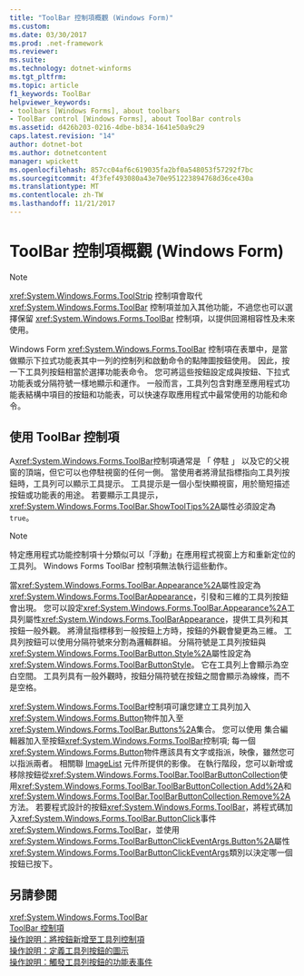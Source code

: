 ```yaml
---
title: "ToolBar 控制項概觀 (Windows Form)"
ms.custom: 
ms.date: 03/30/2017
ms.prod: .net-framework
ms.reviewer: 
ms.suite: 
ms.technology: dotnet-winforms
ms.tgt_pltfrm: 
ms.topic: article
f1_keywords: ToolBar
helpviewer_keywords:
- toolbars [Windows Forms], about toolbars
- ToolBar control [Windows Forms], about ToolBar controls
ms.assetid: d426b203-0216-4dbe-b834-1641e50a9c29
caps.latest.revision: "14"
author: dotnet-bot
ms.author: dotnetcontent
manager: wpickett
ms.openlocfilehash: 857cc04af6c619035fa2bf0a548053f57292f7bc
ms.sourcegitcommit: 4f3fef493080a43e70e951223894768d36ce430a
ms.translationtype: MT
ms.contentlocale: zh-TW
ms.lasthandoff: 11/21/2017
---
```

# <a name="toolbar-control-overview-windows-forms"></a>ToolBar 控制項概觀 (Windows Form)
> [!NOTE]
>  <xref:System.Windows.Forms.ToolStrip> 控制項會取代 <xref:System.Windows.Forms.ToolBar> 控制項並加入其他功能，不過您也可以選擇保留 <xref:System.Windows.Forms.ToolBar> 控制項，以提供回溯相容性及未來使用。  
  
 Windows Form <xref:System.Windows.Forms.ToolBar> 控制項在表單中，是當做顯示下拉式功能表其中一列的控制列和啟動命令的點陣圖按鈕使用。 因此，按一下工具列按鈕相當於選擇功能表命令。 您可將這些按鈕設定成與按鈕、下拉式功能表或分隔符號一樣地顯示和運作。 一般而言，工具列包含對應至應用程式功能表結構中項目的按鈕和功能表，可以快速存取應用程式中最常使用的功能和命令。  
  
## <a name="working-with-the-toolbar-control"></a>使用 ToolBar 控制項  
 A<xref:System.Windows.Forms.ToolBar>控制項通常是 「 停駐 」 以及它的父視窗的頂端，但它可以也停駐視窗的任何一側。 當使用者將滑鼠指標指向工具列按鈕時，工具列可以顯示工具提示。 工具提示是一個小型快顯視窗，用於簡短描述按鈕或功能表的用途。 若要顯示工具提示，<xref:System.Windows.Forms.ToolBar.ShowToolTips%2A>屬性必須設定為`true`。  
  
> [!NOTE]
>  特定應用程式功能控制項十分類似可以「浮動」在應用程式視窗上方和重新定位的工具列。 Windows Forms ToolBar 控制項無法執行這些動作。  
  
 當<xref:System.Windows.Forms.ToolBar.Appearance%2A>屬性設定為<xref:System.Windows.Forms.ToolBarAppearance>，引發和三維的工具列按鈕會出現。 您可以設定<xref:System.Windows.Forms.ToolBar.Appearance%2A>工具列屬性<xref:System.Windows.Forms.ToolBarAppearance>，提供工具列和其按鈕一般外觀。 將滑鼠指標移到一般按鈕上方時，按鈕的外觀會變更為三維。 工具列按鈕可以使用分隔符號來分割為邏輯群組。 分隔符號是工具列按鈕與<xref:System.Windows.Forms.ToolBarButton.Style%2A>屬性設定為<xref:System.Windows.Forms.ToolBarButtonStyle>。 它在工具列上會顯示為空白空間。 工具列具有一般外觀時，按鈕分隔符號在按鈕之間會顯示為線條，而不是空格。  
  
 <xref:System.Windows.Forms.ToolBar>控制項可讓您建立工具列加入<xref:System.Windows.Forms.Button>物件加入至<xref:System.Windows.Forms.ToolBar.Buttons%2A>集合。 您可以使用 集合編輯器加入至按鈕<xref:System.Windows.Forms.ToolBar>控制項; 每一個<xref:System.Windows.Forms.Button>物件應該具有文字或指派，映像，雖然您可以指派兩者。 相關聯 [ImageList](../../../../docs/framework/winforms/controls/imagelist-component-windows-forms.md) 元件所提供的影像。 在執行階段，您可以新增或移除按鈕從<xref:System.Windows.Forms.ToolBar.ToolBarButtonCollection>使用<xref:System.Windows.Forms.ToolBar.ToolBarButtonCollection.Add%2A>和<xref:System.Windows.Forms.ToolBar.ToolBarButtonCollection.Remove%2A>方法。 若要程式設計的按鈕<xref:System.Windows.Forms.ToolBar>，將程式碼加入<xref:System.Windows.Forms.ToolBar.ButtonClick>事件<xref:System.Windows.Forms.ToolBar>，並使用<xref:System.Windows.Forms.ToolBarButtonClickEventArgs.Button%2A>屬性<xref:System.Windows.Forms.ToolBarButtonClickEventArgs>類別以決定哪一個按鈕已按下。  
  
## <a name="see-also"></a>另請參閱  
 <xref:System.Windows.Forms.ToolBar>  
 [ToolBar 控制項](../../../../docs/framework/winforms/controls/toolbar-control-windows-forms.md)  
 [操作說明：將按鈕新增至工具列控制項](../../../../docs/framework/winforms/controls/how-to-add-buttons-to-a-toolbar-control.md)  
 [操作說明：定義工具列按鈕的圖示](../../../../docs/framework/winforms/controls/how-to-define-an-icon-for-a-toolbar-button.md)  
 [操作說明：觸發工具列按鈕的功能表事件](../../../../docs/framework/winforms/controls/how-to-trigger-menu-events-for-toolbar-buttons.md)
